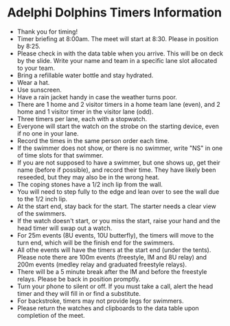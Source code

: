 # Adelphi Dolphins Timers Information

* Thank you for timing!
* Timer briefing at 8:00am. The meet will start at 8:30. Please in position by 8:25.
* Please check in with the data table when you arrive. This will be on deck by the slide.  Write your name and team in a specific lane slot allocated to your team.
* Bring a refillable water bottle and stay hydrated.
* Wear a hat.
* Use sunscreen.
* Have a rain jacket handy in case the weather turns poor.
* There are 1 home and 2 visitor timers in a home team lane (even), and 2 home and 1 visitor timer in the visitor lane (odd).
* Three timers per lane, each with a stopwatch.
* Everyone will start the watch on the strobe on the starting device, even if no one in your lane.
* Record the times in the same person order each time.
* If the swimmer does not show, or there is no swimmer, write "NS" in one of time slots for that swimmer.
* If you are not supposed to have a swimmer, but one shows up, get their name (before if possible), and record their time. They have likely
been reseeded, but they may also be in the wrong heat.
* The coping stones have a 1/2 inch lip from the wall.
* You will need to step fully to the edge and lean over to see the wall due to the 1/2 inch lip.
* At the start end, stay back for the start.  The starter needs a clear view of the swimmers.
* If the watch doesn't start, or you miss the start, raise your hand and the head timer will swap out a watch.
* For 25m events (8U events, 10U butterfly), the timers will move to the turn end, which will be the finish end for the swimmers. 
* All othe events will have the timers at the start end (under the tents).  Please note there are 100m events (freestyle, IM and 8U relay) and 200m events
(medley relay and graduated freestyle relays).
* There will be a 5 minute break after the IM and before the freestyle relays.  Please be back in position promptly.
* Turn your phone to silent or off. If you must take a call, alert the head timer and they will fill in or find a substitute.
* For backstroke, timers may not provide legs for swimmers.
* Please return the watches and clipboards to the data table upon completion of the meet.
